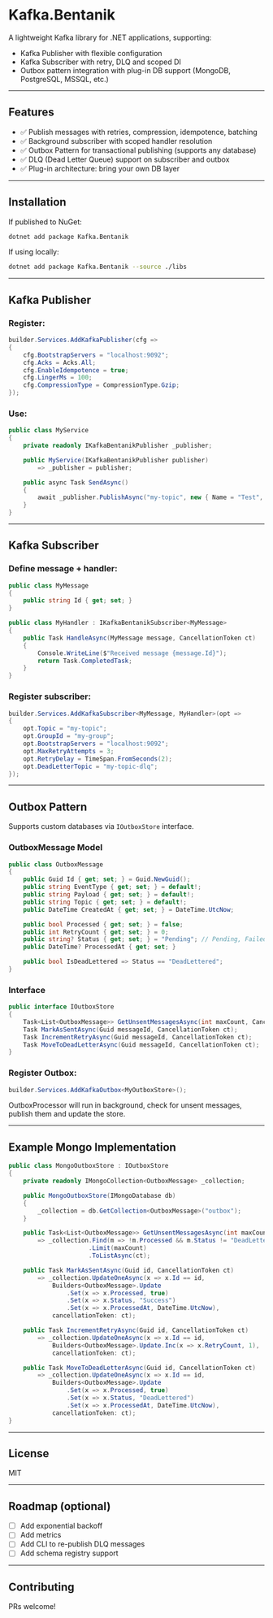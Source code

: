 # Kafka.Bentanik

A lightweight Kafka library for .NET applications, supporting:

* Kafka Publisher with flexible configuration
* Kafka Subscriber with retry, DLQ and scoped DI
* Outbox pattern integration with plug-in DB support (MongoDB, PostgreSQL, MSSQL, etc.)

---

## Features

* ✅ Publish messages with retries, compression, idempotence, batching
* ✅ Background subscriber with scoped handler resolution
* ✅ Outbox Pattern for transactional publishing (supports any database)
* ✅ DLQ (Dead Letter Queue) support on subscriber and outbox
* ✅ Plug-in architecture: bring your own DB layer

---

## Installation

If published to NuGet:

```bash
dotnet add package Kafka.Bentanik
```

If using locally:

```bash
dotnet add package Kafka.Bentanik --source ./libs
```

---

## Kafka Publisher

### Register:

```csharp
builder.Services.AddKafkaPublisher(cfg =>
{
    cfg.BootstrapServers = "localhost:9092";
    cfg.Acks = Acks.All;
    cfg.EnableIdempotence = true;
    cfg.LingerMs = 100;
    cfg.CompressionType = CompressionType.Gzip;
});
```

### Use:

```csharp
public class MyService
{
    private readonly IKafkaBentanikPublisher _publisher;

    public MyService(IKafkaBentanikPublisher publisher)
        => _publisher = publisher;

    public async Task SendAsync()
    {
        await _publisher.PublishAsync("my-topic", new { Name = "Test", Created = DateTime.UtcNow });
    }
}
```

---

## Kafka Subscriber

### Define message + handler:

```csharp
public class MyMessage
{
    public string Id { get; set; }
}

public class MyHandler : IKafkaBentanikSubscriber<MyMessage>
{
    public Task HandleAsync(MyMessage message, CancellationToken ct)
    {
        Console.WriteLine($"Received message {message.Id}");
        return Task.CompletedTask;
    }
}
```

### Register subscriber:

```csharp
builder.Services.AddKafkaSubscriber<MyMessage, MyHandler>(opt =>
{
    opt.Topic = "my-topic";
    opt.GroupId = "my-group";
    opt.BootstrapServers = "localhost:9092";
    opt.MaxRetryAttempts = 3;
    opt.RetryDelay = TimeSpan.FromSeconds(2);
    opt.DeadLetterTopic = "my-topic-dlq";
});
```

---

## Outbox Pattern

Supports custom databases via `IOutboxStore` interface.

### OutboxMessage Model

```csharp
public class OutboxMessage
{
    public Guid Id { get; set; } = Guid.NewGuid();
    public string EventType { get; set; } = default!;
    public string Payload { get; set; } = default!;
    public string Topic { get; set; } = default!;
    public DateTime CreatedAt { get; set; } = DateTime.UtcNow;

    public bool Processed { get; set; } = false;
    public int RetryCount { get; set; } = 0;
    public string? Status { get; set; } = "Pending"; // Pending, Failed, Success, DeadLettered
    public DateTime? ProcessedAt { get; set; }

    public bool IsDeadLettered => Status == "DeadLettered";
}
```

### Interface

```csharp
public interface IOutboxStore
{
    Task<List<OutboxMessage>> GetUnsentMessagesAsync(int maxCount, CancellationToken ct);
    Task MarkAsSentAsync(Guid messageId, CancellationToken ct);
    Task IncrementRetryAsync(Guid messageId, CancellationToken ct);
    Task MoveToDeadLetterAsync(Guid messageId, CancellationToken ct);
}
```

### Register Outbox:

```csharp
builder.Services.AddKafkaOutbox<MyOutboxStore>();
```

OutboxProcessor will run in background, check for unsent messages, publish them and update the store.

---

## Example Mongo Implementation

```csharp
public class MongoOutboxStore : IOutboxStore
{
    private readonly IMongoCollection<OutboxMessage> _collection;

    public MongoOutboxStore(IMongoDatabase db)
    {
        _collection = db.GetCollection<OutboxMessage>("outbox");
    }

    public Task<List<OutboxMessage>> GetUnsentMessagesAsync(int maxCount, CancellationToken ct)
        => _collection.Find(m => !m.Processed && m.Status != "DeadLettered")
                      .Limit(maxCount)
                      .ToListAsync(ct);

    public Task MarkAsSentAsync(Guid id, CancellationToken ct)
        => _collection.UpdateOneAsync(x => x.Id == id,
            Builders<OutboxMessage>.Update
                .Set(x => x.Processed, true)
                .Set(x => x.Status, "Success")
                .Set(x => x.ProcessedAt, DateTime.UtcNow),
            cancellationToken: ct);

    public Task IncrementRetryAsync(Guid id, CancellationToken ct)
        => _collection.UpdateOneAsync(x => x.Id == id,
            Builders<OutboxMessage>.Update.Inc(x => x.RetryCount, 1),
            cancellationToken: ct);

    public Task MoveToDeadLetterAsync(Guid id, CancellationToken ct)
        => _collection.UpdateOneAsync(x => x.Id == id,
            Builders<OutboxMessage>.Update
                .Set(x => x.Processed, true)
                .Set(x => x.Status, "DeadLettered")
                .Set(x => x.ProcessedAt, DateTime.UtcNow),
            cancellationToken: ct);
}
```

---

## License

MIT

---

## Roadmap (optional)

* [ ] Add exponential backoff
* [ ] Add metrics
* [ ] Add CLI to re-publish DLQ messages
* [ ] Add schema registry support

---

## Contributing

PRs welcome!

